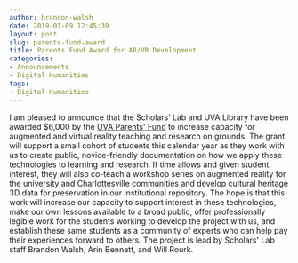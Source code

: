 ```yaml
---
author: brandon-walsh
date: 2019-01-09 12:45:39
layout: post
slug: parents-fund-award
title: Parents Fund Award for AR/VR Development
categories:
- Announcements
- Digital Humanities
tags:
- Digital Humanities
---
```


I am pleased to announce that the Scholars’ Lab and UVA Library have been awarded $6,000 by the [UVA Parents' Fund](https://uvaparents.virginia.edu/parents-fund/projects-funded/) to increase capacity for augmented and virtual reality teaching and research on grounds. The grant will support a small cohort of students this calendar year as they work with us to create public, novice-friendly documentation on how we apply these technologies to learning and research. If time allows and given student interest, they will also co-teach a workshop series on augmented reality for the university and Charlottesville communities and develop cultural heritage 3D data for preservation in our institutional repository. The hope is that this work will increase our capacity to support interest in these technologies, make our own lessons available to a broad public, offer professionally legible work for the students working to develop the project with us, and establish these same students as a community of experts who can help pay their experiences forward to others. The project is lead by Scholars' Lab staff Brandon Walsh, Arin Bennett, and Will Rourk.